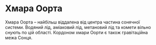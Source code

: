 # Хмара Оорта

Хмара Оорта – найбільш віддалена від центра частина сонячної системи. Водяний
лід, аміаковий лід, метановий лід та комети вільно снують по цій області.
Кордоном хмари Оорти є також гравітаційна межа Сонця.
